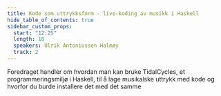 ```yaml
---
title: Kode som uttrykksform - live-koding av musikk i Haskell
hide_table_of_contents: true
sidebar_custom_props:
  start: "12:25"
  length: 10
  speakers: Ulrik Antoniussen Halmøy
  track: 2
---
```



Foredraget handler om hvordan man kan bruke TidalCycles, et programmeringsmiljø i Haskell, til å lage musikalske uttrykk med kode og hvorfor du burde installere det med det samme